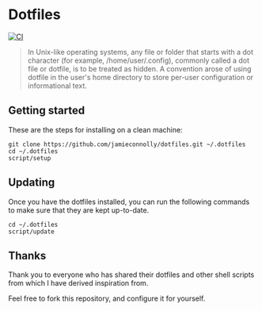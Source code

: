 # Dotfiles

[![CI](https://github.com/jamieconnolly/dotfiles/actions/workflows/ci.yml/badge.svg)](https://github.com/jamieconnolly/dotfiles/actions/workflows/ci.yml)

> In Unix-like operating systems, any file or folder that starts with a dot
> character (for example, /home/user/.config), commonly called a dot file or
> dotfile, is to be treated as hidden.
> A convention arose of using dotfile in the user's home directory to store
> per-user configuration or informational text.

## Getting started

These are the steps for installing on a clean machine:

```
git clone https://github.com/jamieconnolly/dotfiles.git ~/.dotfiles
cd ~/.dotfiles
script/setup
```

## Updating

Once you have the dotfiles installed, you can run the following commands to make
sure that they are kept up-to-date.

```
cd ~/.dotfiles
script/update
```

## Thanks

Thank you to everyone who has shared their dotfiles and other shell scripts from
which I have derived inspiration from.

Feel free to fork this repository, and configure it for yourself.
